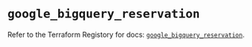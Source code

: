 # `google_bigquery_reservation`

Refer to the Terraform Registory for docs: [`google_bigquery_reservation`](https://registry.terraform.io/providers/hashicorp/google/5.11.0/docs/resources/bigquery_reservation).

